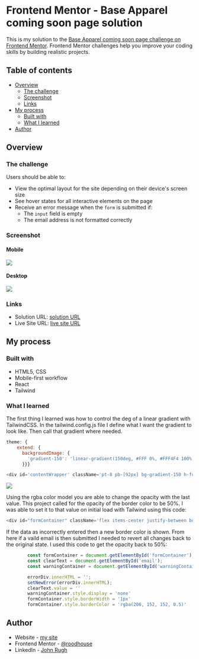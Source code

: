 # Frontend Mentor - Base Apparel coming soon page solution

This is my solution to the [Base Apparel coming soon page challenge on Frontend Mentor](https://www.frontendmentor.io/challenges/base-apparel-coming-soon-page-5d46b47f8db8a7063f9331a0). Frontend Mentor challenges help you improve your coding skills by building realistic projects. 

## Table of contents

- [Overview](#overview)
  - [The challenge](#the-challenge)
  - [Screenshot](#screenshot)
  - [Links](#links)
- [My process](#my-process)
  - [Built with](#built-with)
  - [What I learned](#what-i-learned)
- [Author](#author)

## Overview

### The challenge

Users should be able to:

- View the optimal layout for the site depending on their device's screen size
- See hover states for all interactive elements on the page
- Receive an error message when the `form` is submitted if:
  - The `input` field is empty
  - The email address is not formatted correctly

### Screenshot

#### Mobile

![](/src/images/mb.png)

#### Desktop

![](/src/images/dt.png)


### Links

- Solution URL: [solution URL](https://github.com/roodhouse/frontend-mentor-base-apparel)
- Live Site URL: [live site URL ](https://base-apparel.rugh.us/)

## My process

### Built with

- HTML5, CSS
- Mobile-first workflow
- React
- Tailwind

### What I learned

The first thing I learned was how to control the deg of a linear gradient with TailwindCSS. In the tailwind.config.js file I define what I want the gradient to look like. Then call that gradient where needed.

```js
theme: {
    extend: {
      backgroundImage: {
        'gradient-150': 'linear-gradient(150deg, #FFF 0%, #FFF4F4 100%);'
      }}}
```

```js
<div id='contentWrapper' className='pt-8 pb-[92px] bg-gradient-150 h-full'>
```
![](/src/images/linearGradient.png)

Using the rgba color model you are able to change the opacity with the last value. This project called for the opacity of the border color to be 50%. I was able to set it to that value on initial load with Tailwind using this code:

```js
<div id="formContainer" className='flex items-center justify-between border border-solid border-darkPink/[.50] rounded-[28px] bg-transparent'>
```

If the data as incorrectly entered then a new border color is shown. From here if a vaild email is then submitted I needed to revert all changes back to the original state. I used this code to get the opacity back to 50%: 

```js
        const formContainer = document.getElementById('formContainer');
        const clearText = document.getElementById('email');
        const warningContainer = document.getElementById('warningContainer');

        errorDiv.innerHTML = '';
        setNewError(errorDiv.innerHTML);
        clearText.value = ''
        warningContainer.style.display = 'none'
        formContainer.style.borderWidth = '1px'
        formContainer.style.borderColor = 'rgba(206, 152, 152, 0.5)'
```

## Author

- Website - [my site](https://rugh.us)
- Frontend Mentor - [@roodhouse](https://www.frontendmentor.io/profile/roodhouse)
- LinkedIn - [John Rugh](https://www.linkedin.com/in/john-m-rugh/)
